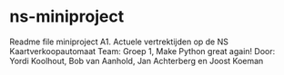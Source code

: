 # ns-miniproject
Readme file miniproject A1. Actuele vertrektijden op de NS Kaartverkoopautomaat
Team: Groep 1, Make Python great again!
Door: Yordi Koolhout, Bob van Aanhold, Jan Achterberg en Joost Koeman

